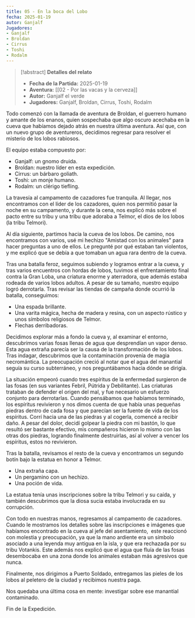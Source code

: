 ```yaml
---
title: 05 - En la boca del Lobo
fecha: 2025-01-19
autor: Ganjalf
Jugadores:
- Ganjalf
- Broldan
- Cirrus
- Toshi
- Rodalm
---
```


>[!abstract] **Detalles del relato**
>  - **Fecha de la Partida:** 2025-01-19
>  - **Aventura:** [[02 - Por las vacas y la cerveza]]
>  - **Autor:** Ganjalf el verde
>  - **Jugadores:** Ganjalf,  Broldan, Cirrus, Toshi, Rodalm


Todo comenzó con la llamada de aventura de Broldan, el guerrero humano y amante de los enanos, quien sospechaba que algo oscuro acechaba en la cueva que habíamos dejado atrás en nuestra última aventura. Así que, con un nuevo grupo de aventureros, decidimos regresar para resolver el misterio de los lobos rabiosos.

El equipo estaba compuesto por:
- Ganjalf: un gnomo druida.
- Broldan: nuestro líder en esta expedición.
- Cirrus: un bárbaro goliath.
- Toshi: un monje humano.
- Rodalm: un clérigo tiefling.

La travesía al campamento de cazadores fue tranquila. Al llegar, nos encontramos con el líder de los cazadores, quien nos permitió pasar la noche en su campamento, y durante la cena, nos explicó más sobre el pacto entre su tribu y una tribu que adoraba a Telmor, el dios de los lobos (la tribu Telmori).

Al día siguiente, partimos hacia la cueva de los lobos. De camino, nos encontramos con varios, usé mi hechizo "Amistad con los animales" para hacer preguntas a uno de ellos. Le pregunté por qué estaban tan violentos, y me explicó que se debía a que tomaban un agua rara dentro de la cueva. 

Tras una batalla feroz, seguimos subiendo y logramos entrar a la cueva, y tras varios encuentros con hordas de lobos, tuvimos el enfrentamiento final contra la Gran Loba, una criatura enorme y aterradora, que además estaba rodeada de varios lobos adultos. A pesar de su tamaño, nuestro equipo logró derrotarla. Tras revisar las tiendas de campaña donde ocurrió la batalla, conseguimos: 

- Una espada brillante.
- Una varita mágica, hecha de madera y resina, con un aspecto rústico y unos símbolos religiosos de Telmor.
- Flechas derribadoras.

Decidimos explorar más a fondo la cueva y, al examinar el entorno, descubrimos varias fosas llenas de agua que desprendían un vapor denso. Esta agua extraña parecía ser la causa de la transformación de los lobos. Tras indagar, descubrimos que la contaminación provenía de magia necromántica. La preocupación creció al notar que el agua del manantial seguía su curso subterráneo, y nos preguntábamos hacia dónde se dirigía.

La situación empeoró cuando tres espíritus de la enfermedad surgieron de las fosas (en sus variantes Febril, Pútrida y Debilitante). Las criaturas trataban de defender el origen del mal, y fue necesario un esfuerzo conjunto para derrotarlas. Cuando pensábamos que habíamos terminado, los espíritus revivieron y nos dimos cuenta de que había unas pequeñas piedras dentro de cada fosa y que parecían ser la fuente de vida de los espíritus. Corrí hacia una de las piedras y al cogerla, comencé a recibir daño. A pesar del dolor, decidí golpear la piedra con mi bastón, lo que resultó ser bastante efectivo, mis compañeros hicieron lo mismo con las otras dos piedras, logrando finalmente destruirlas, así al volver a vencer los espíritus, estos no revivieron.

Tras la batalla, revisamos el resto de la cueva y encontramos un segundo botín bajo la estatua en honor a Telmor.

- Una extraña capa.
- Un pergamino con un hechizo.
- Una poción de vida.

La estatua tenía unas inscripciones sobre la tribu Telmori y su caída, y también descubrimos que la diosa sucia estaba involucrada en su corrupción.

Con todo en nuestras manos, regresamos al campamento de cazadores. Cuando le mostramos los detalles sobre las inscripciones e imágenes que habíamos encontrado en la cueva al jefe del asentamiento,  este reaccionó con molestia y preocupación, ya que la mano ardiente era un símbolo asociado a una leyenda muy antigua en la isla, y que era rechazada por su tribu Votankis. Este además nos explicó que el agua que fluía de las fosas desembocaba en una zona donde los animales estaban más agresivos que nunca.

Finalmente, nos dirigimos a Puerto Soldado, entregamos las pieles de los lobos al peletero de la ciudad y recibimos nuestra paga. 

Nos quedaba una última cosa en mente: investigar sobre ese manantial contaminado.

Fin de la Expedición.
